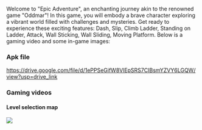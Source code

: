 Welcome to "Epic Adventure", an enchanting journey akin to the renowned game "Oddmar"! In this game, you will embody a brave character exploring a vibrant world filled with challenges and mysteries. Get ready to experience these exciting features: 
Dash, Slip, Climb Ladder, Standing on Ladder, Attack, Wall Sticking, Wall Sliding, Moving Platform. 
Below is a gaming video and some in-game images:
### Apk file
https://drive.google.com/file/d/1ePPSeGifW8VlEpSRS7CIBsmYZVY6LGQW/view?usp=drive_link

### Gaming videos

#### Level selection map
![](https://github.com/gd-stones/Platformer-v5/tree/master/Screenshots/1.jpg)
